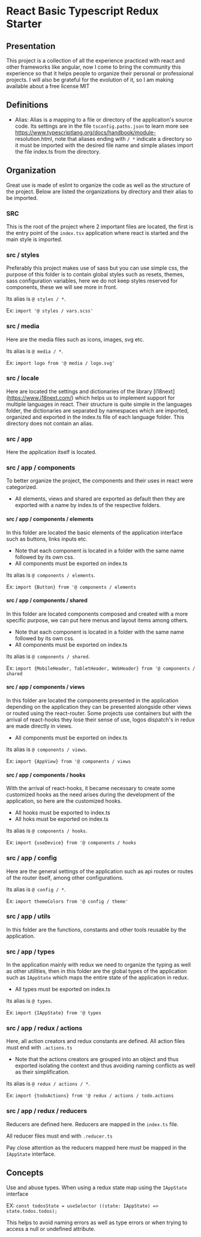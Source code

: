 # React Basic Typescript Redux Starter

## Presentation
This project is a collection of all the experience practiced with react and other frameworks like angular, now I come to bring the community this experience so that it helps people to organize their personal or professional projects. I will also be grateful for the evolution of it, so I am making available about a free license MIT

## Definitions
- Alias: Alias ​​is a mapping to a file or directory of the application's source code. Its settings are in the file `tsconfig.paths.json` to learn more see https://www.typescriptlang.org/docs/handbook/module- resolution.html, note that aliases ending with `/ *` indicate a directory so it must be imported with the desired file name and simple aliases import the file index.ts from the directory.

## Organization
Great use is made of eslint to organize the code as well as the structure of the project.
Below are listed the organizations by directory and their alias to be imported.

### SRC
This is the root of the project where 2 important files are located, the first is the entry point of the `index.tsx` application where react is started and the main style is imported.

### src / styles
Preferably this project makes use of sass but you can use simple css, the purpose of this folder is to contain global styles such as resets, themes, sass configuration variables, here we do not keep styles reserved for components, these we will see more in front.

Its alias is `@ styles / *`.

Ex: `import '@ styles / vars.scss'`

### src / media
Here are the media files such as icons, images, svg etc.

Its alias is `@ media / *`.

Ex: `import logo from '@ media / logo.svg'`

### src / locale
Here are located the settings and dictionaries of the library [i18next] (https://www.i18next.com/) which helps us to implement support for multiple languages ​​in react.
Their structure is quite simple in the languages ​​folder, the dictionaries are separated by namespaces which are imported, organized and exported in the index.ts file of each language folder.
This directory does not contain an alias.

### src / app
Here the application itself is located.

### src / app / components
To better organize the project, the components and their uses in react were categorized.
- All elements, views and shared are exported as default then they are exported with a name by index.ts of the respective folders.

#### src / app / components / elements
In this folder are located the basic elements of the application interface such as buttons, links inputs etc.
- Note that each component is located in a folder with the same name followed by its own css.
- All components must be exported on index.ts

Its alias is `@ components / elements`.

Ex: `import {Button} from '@ components / elements`

#### src / app / components / shared
In this folder are located components composed and created with a more specific purpose, we can put here menus and layout items among others.
- Note that each component is located in a folder with the same name followed by its own css.
- All components must be exported on index.ts

Its alias is `@ components / shared`.

Ex: `import {MobileHeader, TabletHeader, WebHeader} from '@ components / shared`

#### src / app / components / views
In this folder are located the components presented in the application depending on the application they can be presented alongside other views or routed using the react-router.
Some projects use containers but with the arrival of react-hooks they lose their sense of use, logos dispatch's in redux are made directly in views.
- All components must be exported on index.ts

Its alias is `@ components / views`.

Ex: `import {AppView} from '@ components / views`


#### src / app / components / hooks
With the arrival of react-hooks, it became necessary to create some customized hooks as the need arises during the development of the application, so here are the customized hooks.
- All hooks must be exported to index.ts
- All hoks must be exported on index.ts

Its alias is `@ components / hooks`.

Ex: `import {useDevice} from '@ components / hooks`

### src / app / config
Here are the general settings of the application such as api routes or routes of the router itself, among other configurations.

Its alias is `@ config / *`.

Ex: `import themeColors from '@ config / theme'`


### src / app / utils
In this folder are the functions, constants and other tools reusable by the application.

### src / app / types
In the application mainly with redux we need to organize the typing as well as other utilities, then in this folder are the global types of the application such as `IAppState` which maps the entire state of the application in redux.
- All types must be exported on index.ts

Its alias is `@ types`.

Ex: `import {IAppState} from '@ types`

### src / app / redux / actions
Here, all action creators and redux constants are defined.
All action files must end with `.actions.ts`
- Note that the actions creators are grouped into an object and thus exported isolating the context and thus avoiding naming conflicts as well as their simplification.

Its alias is `@ redux / actions / *`.

Ex: `import {todoActions} from '@ redux / actions / todo.actions`

### src / app / redux / reducers
Reducers are defined here.
Reducers are mapped in the `index.ts` file.

All reducer files must end with `.reducer.ts`

Pay close attention as the reducers mapped here must be mapped in the `IAppState` interface.

## Concepts
Use and abuse types.
When using a redux state map using the `IAppState` interface

EX: `const todosState = useSelector ((state: IAppState) => state.todos.todos);`

This helps to avoid naming errors as well as type errors or when trying to access a null or undefined attribute.